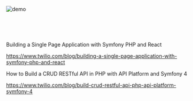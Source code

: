 ![demo](https://user-images.githubusercontent.com/3852762/60992106-61293800-a33b-11e9-9e9d-9617f3b9075a.gif)

<br>
<br>
<br>

Building a Single Page Application with Symfony PHP and React

https://www.twilio.com/blog/building-a-single-page-application-with-symfony-php-and-react


How to Build a CRUD RESTful API in PHP with API Platform and Symfony 4

https://www.twilio.com/blog/build-crud-restful-api-php-api-platform-symfony-4

